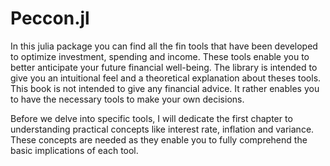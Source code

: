 # Peccon.jl 



In this julia package you can find all the fin tools that have been developed to optimize investment, spending and income. 
These tools enable you to better anticipate your future financial well-being. 
The library is intended to give you an intuitional feel and a theoretical explanation about theses tools. This book is not intended to give any financial advice. It rather enables you to have the necessary tools to make your own decisions.  

Before we delve into specific tools, I will dedicate the first chapter to understanding practical concepts like interest rate, inflation and variance. These concepts are needed as they enable you to fully comprehend the basic implications of each tool. 







